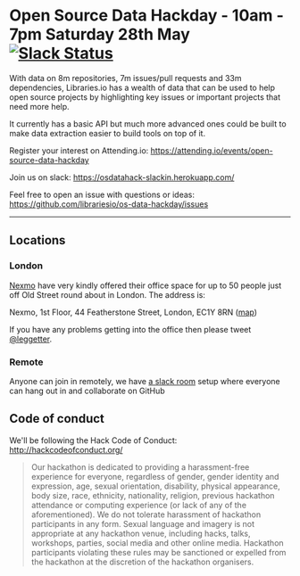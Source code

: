# Open Source Data Hackday - 10am - 7pm Saturday 28th May  [![Slack Status](https://osdatahack-slackin.herokuapp.com/badge.svg)](https://osdatahack-slackin.herokuapp.com/)

With data on 8m repositories, 7m issues/pull requests and 33m dependencies, Libraries.io has a wealth of data that can be used to help open source projects by highlighting key issues or important projects that need more help.

It currently has a basic API but much more advanced ones could be built to make data extraction easier to build tools on top of it.

Register your interest on Attending.io: https://attending.io/events/open-source-data-hackday

Join us on slack: https://osdatahack-slackin.herokuapp.com/

Feel free to open an issue with questions or ideas: https://github.com/librariesio/os-data-hackday/issues

<hr>

## Locations

### London

[Nexmo](https://www.nexmo.com/) have very kindly offered their office space for up to 50 people just off Old Street round about in London. The address is:

Nexmo,
1st Floor,
44 Featherstone Street,
London,
EC1Y 8RN ([map](https://www.google.co.uk/maps/place/Nexmo/@51.5247417,-0.0891031,15z/data=!4m5!3m4!1s0x0:0x5028fbbf77702ad8!8m2!3d51.5247417!4d-0.0891031))

If you have any problems getting into the office then please tweet [@leggetter](https://twitter.com/leggetter).

### Remote

Anyone can join in remotely, we have [a slack room](https://osdatahack-slackin.herokuapp.com/) setup where everyone can hang out in and collaborate on GitHub

## Code of conduct

We'll be following the Hack Code of Conduct: http://hackcodeofconduct.org/ 

> Our hackathon is dedicated to providing a harassment-free experience for everyone, regardless of gender, gender identity and expression, age, sexual orientation, disability, physical appearance, body size, race, ethnicity, nationality, religion, previous hackathon attendance or computing experience (or lack of any of the aforementioned). We do not tolerate harassment of hackathon participants in any form. Sexual language and imagery is not appropriate at any hackathon venue, including hacks, talks, workshops, parties, social media and other online media. Hackathon participants violating these rules may be sanctioned or expelled from the hackathon at the discretion of the hackathon organisers.
